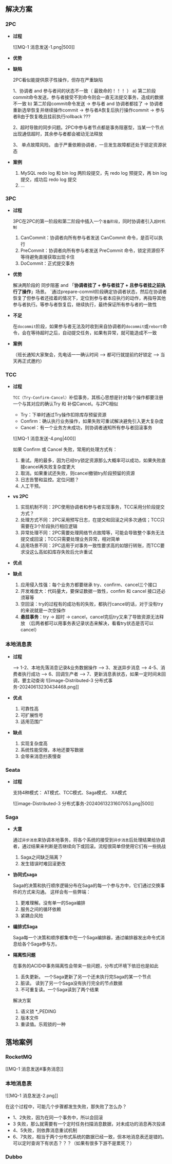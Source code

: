 
## 解决方案

### 2PC

-  **过程**

	![[MQ-1 消息发送-1.png|500]]


-  **优势**


-  **缺陷**

	2PC看似能提供原子性操作，但存在严重缺陷
	
	1、协调者 and 参与者间的状态不一致（ 最致命的！！！ ）
		a)  第二阶段commit命令发送，参与者接受不到命令则会一直无法提交事务，造成的数据不一致 
		b) 第二阶段commit命令发送 -> 参与者 and 协调者都挂了 -> 协调者重新选举恢复并继续操作commit -> 参与者A恢复后执行操作commit -> 参与者B由于恢复晚且挂前执行rollback ???
	
	2、超时导致的同步问题。2PC中参与者节点都是事务阻塞型，当某一个节点出现通信超时，其余参与者都会被动无法释放
	
	3、 单点故障风险。 由于严重依赖协调者，一旦发生故障都还处于锁定资源状态

-  **案例**

	1.  MySQL redo log 和 bin log 两阶段提交，先 redo log 预提交，再 bin log 提交，成功后 redo log 提交
	2.  ... 

### 3PC

-  **过程**
  
	3PC在2PC的第一阶段和第二阶段中插入一个`准备阶段`，同时协调者引入`超时机制`
	
	1.  CanCommit：协调者向所有参与者发送 CanCommit 命令，是否可以执行
	2.  PreCommit：协调者向所有参与者发送 PreCommit 命令，锁定资源但不等待避免直接获取出现卡住
	3.  DoCommit：正式提交事务


-  **优势**

	解决两阶段的 同步阻塞 and 「**协调者挂了 + 参与者挂了 + 且参与者挂之前执行了操作**」场景。
	`通过prepare-commit阶段确定协调者状态，然后在协调者恢复了但参与者还挂着的情况下，定位到参与者本应执行的动作，再指导其他参与者执行。等参与者恢复后，继续执行，最终保证所有参与者的一致性

-  **不足**

	在`docommit`阶段，如果参与者无法及时收到来自协调者的`docommit`或`rebort`命令，会在等待超时之后，自动提交任务，如果有异常，就可能造成不一致

-  **案例**

	（班长通知大家聚会，先电话一一确认时间 --> 都可行就提前约好锁定 --> 当天再正式邀约）

### TCC

-  **过程**
	
	`TCC（Try-Confirm-Cancel）`补偿事务，其核心思想是针对每个操作都要注册一个与其对应的确认Try 和 补偿Cancel。与2PC相似
	-  Try：下单时通过Try操作扣除库存预留资源
	-  Confirm：确认执行业务操作，如果失败可重试解决避免引入更大复杂度
	-  Cancel：有一个业务方未成功，则协调者通知所有参与者回滚事务
	  
	![[MQ-1 消息发送-4.png|400]]
	
	如果 Confirm 或 Cancel 失败，常用的处理方式有：
	1.  重试。用的最多，因为已经try锁定资源那么大概率可以成功，如果失败直接cancel再失败复杂度更大
	2.  取消。如果重试还失败，则cancel撤销try阶段预留的资源
	3.  日志告警和监控。定位问题？
	4.  人工干预。

-  **vs 2PC**

	1.  实现机制不同：2PC使用协调者和参与者实现事务，TCC采用分阶段提交方式？
	2.  处理方式不同：2PC采用预写日志，在提交和回滚之间多次通信；TCC只需要在3个阶段执行相应逻辑
	3.  异常处理不同：2PC需要处理网络节点故障等，可能会导致整个事务无法提交或回滚；TCC只需要处理业务异常，相对简单
	4.  适用场景不同：2PC适用于对事务一致性要求高的如银行转账，而TCC要求没这么高如扣库存失败后允许重试

-  **优点**


-  **缺点**
	1.  应用侵入性强：每个业务方都要继承 try、confirm、cancel三个接口
	2.  开发难度大：代码量大，要保证数据一致性，confim 和 cancel 接口还必须幂等
	3.  空回滚：try的过程有的成功有的失败，都执行cancel的话，对于没有try的来说就是一次空操作
	4.  **悬挂事务**：try -> 超时 -> cancel，cancel完后try又来了导致资源无法释放
	   （后两者都可以用事务表记录状态来解决，看看try状态是否可以cancel）


### 本地消息表

-  **过程**

	--> 1-2、本地先落消息记录&业务数据操作
	--> 3、发送异步消息 
	--> 4-5、消费者执行成功 
	--> 6、回调生产者 
	--> 7、更新消息表状态，如果一定时间未回调，要主动查询
	![[image-Distributed-3 分布式事务-20240613230434468.png]]

-  **优点**

	1.  可靠性高
	2.  可扩展性号
	3.  适用范围广

-  **缺点**

	1.  实现复杂度高
	2.  系统性能受限，本地还要写数据
	3.  会带来消息扫表慢查

### Seata

-  **过程**

	支持4种模式： AT模式、TCC模式、Saga模式、 XA模式
	
	![[image-Distributed-3 分布式事务-20240613231607053.png|500]]


### Saga

-  **大意**

	通过`异步消息`来协调本地事务，将各个系统的接受到`异步消息`后处理结果给协调者，通过结果来判断是否继续向下或回滚。流程很简单但使用它们有一些挑战
	1.  Saga之间缺乏隔离？
	2.  发生错误时难回滚更改

- **协同式saga**
  
	Saga的决策和执行顺序逻辑分布在Saga的每一个参与方中，它们通过交换事件的方式来沟通。
	 这样会有一些弊端：
	1.  更难理解。没有单一的Saga编排
	2.  服务之间的循环依赖
	3.  紧耦合风险

- **编排式Saga**
  
	Saga每一个决策和顺序都集中在一个Saga编排器，通过编排器发出命令式消息给各个Saga参与方。

-  **隔离性问题**
  
	在事务的ACID中事务隔离性会带来一些问题，分布式环境下依旧也是如此
	1. 丢失更新。 一个Saga更新了另一个还未执行完Saga的某一个节点
	2. 脏读。 读到了另一个Saga没有执行完全的节点数据
	3. 不可重复读。一个Saga读到了两个结果
	   
	解决方案
	1. 语义锁 *_PEDING
	2. 版本文件
	3. 重读值。乐观锁的一种


## 落地案例
### RocketMQ

[[MQ-1 消息发送#事务消息]]

### 本地消息表

![[MQ-1 消息发送-2.png]]

在这个过程中，可能几个步骤都发生失败，那失败了怎么办？
 -  1、2失败，因为在同一个事务中，所以会回滚
 -  3 失败，那么就需要有一个定时任务扫描消息数据，对未成功的消息再次投递
 -  4、5失败，则依靠消息重试机制
 -  6、7失败，相当于两个分布式系统的数据已经一致，但本地消息表还是错的。可以定时查询下有状态？？？（如果有很多下游不是累死？）


### Dubbo